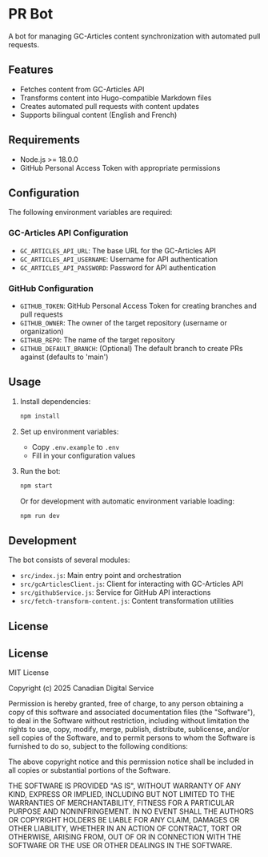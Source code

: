 # PR Bot

A bot for managing GC-Articles content synchronization with automated pull requests.

## Features

- Fetches content from GC-Articles API
- Transforms content into Hugo-compatible Markdown files
- Creates automated pull requests with content updates
- Supports bilingual content (English and French)

## Requirements

- Node.js >= 18.0.0
- GitHub Personal Access Token with appropriate permissions

## Configuration

The following environment variables are required:

### GC-Articles API Configuration
- `GC_ARTICLES_API_URL`: The base URL for the GC-Articles API
- `GC_ARTICLES_API_USERNAME`: Username for API authentication
- `GC_ARTICLES_API_PASSWORD`: Password for API authentication

### GitHub Configuration
- `GITHUB_TOKEN`: GitHub Personal Access Token for creating branches and pull requests
- `GITHUB_OWNER`: The owner of the target repository (username or organization)
- `GITHUB_REPO`: The name of the target repository
- `GITHUB_DEFAULT_BRANCH`: (Optional) The default branch to create PRs against (defaults to 'main')

## Usage

1. Install dependencies:
   ```bash
   npm install
   ```

2. Set up environment variables:
   - Copy `.env.example` to `.env`
   - Fill in your configuration values

3. Run the bot:
   ```bash
   npm start
   ```

   Or for development with automatic environment variable loading:
   ```bash
   npm run dev
   ```

## Development

The bot consists of several modules:

- `src/index.js`: Main entry point and orchestration
- `src/gcArticlesClient.js`: Client for interacting with GC-Articles API
- `src/githubService.js`: Service for GitHub API interactions
- `src/fetch-transform-content.js`: Content transformation utilities

## License
## License

MIT License

Copyright (c) 2025 Canadian Digital Service

Permission is hereby granted, free of charge, to any person obtaining a copy
of this software and associated documentation files (the "Software"), to deal
in the Software without restriction, including without limitation the rights
to use, copy, modify, merge, publish, distribute, sublicense, and/or sell
copies of the Software, and to permit persons to whom the Software is
furnished to do so, subject to the following conditions:

The above copyright notice and this permission notice shall be included in all
copies or substantial portions of the Software.

THE SOFTWARE IS PROVIDED "AS IS", WITHOUT WARRANTY OF ANY KIND, EXPRESS OR
IMPLIED, INCLUDING BUT NOT LIMITED TO THE WARRANTIES OF MERCHANTABILITY,
FITNESS FOR A PARTICULAR PURPOSE AND NONINFRINGEMENT. IN NO EVENT SHALL THE
AUTHORS OR COPYRIGHT HOLDERS BE LIABLE FOR ANY CLAIM, DAMAGES OR OTHER
LIABILITY, WHETHER IN AN ACTION OF CONTRACT, TORT OR OTHERWISE, ARISING FROM,
OUT OF OR IN CONNECTION WITH THE SOFTWARE OR THE USE OR OTHER DEALINGS IN THE
SOFTWARE.
